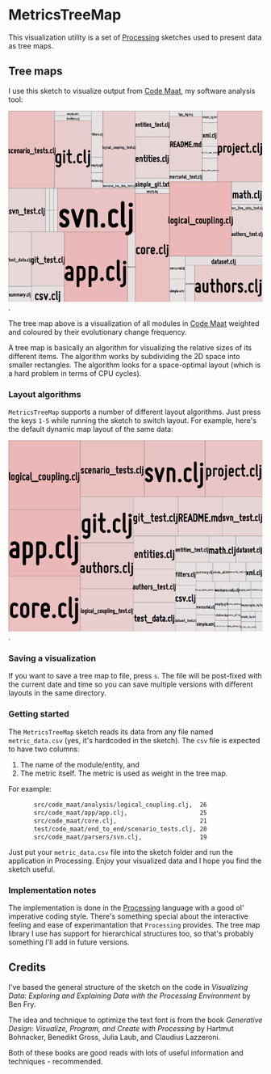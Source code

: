 # MetricsTreeMap

This visualization utility is a set of [Processing](http://processing.org) sketches used to present data as tree maps.

## Tree maps

I use this sketch to visualize output from [Code Maat](https://github.com/adamtornhill/code-maat), my software analysis tool:

![ordered tree map](doc/map_ordered.png).

The tree map above is a visualization of all modules in [Code Maat](https://github.com/adamtornhill/code-maat) weighted and coloured by their evolutionary change frequency.

A tree map is basically an algorithm for visualizing the relative sizes of its different items. The algorithm works by subdividing the 2D space into smaller rectangles. The algorithm looks for a space-optimal layout (which is a hard problem in terms of CPU cycles).

### Layout algorithms
`MetricsTreeMap` supports a number of different layout algorithms. Just press the keys `1-5` while running the sketch to switch layout. For example, here's the default dynamic map layout of the same data:

![dynamic tree map](doc/map_dynamic.png).

### Saving a visualization
If you want to save a tree map to file, press `s`. The file will be post-fixed with the current date and time so you can save multiple versions with different layouts in the same directory.

### Getting started

The `MetricsTreeMap` sketch reads its data from any file named `metric_data.csv` (yes, it's hardcoded in the sketch). The `csv` file is expected to have two columns:

1. The name of the module/entity, and 
2. The metric itself. The metric is used as weight in the tree map.

For example:

           src/code_maat/analysis/logical_coupling.clj,  26
           src/code_maat/app/app.clj,                    25
           src/code_maat/core.clj,                       21
           test/code_maat/end_to_end/scenario_tests.clj, 20
           src/code_maat/parsers/svn.clj,                19

Just put your `metric_data.csv` file into the sketch folder and run the application in Processing. Enjoy your visualized data and I hope you find the sketch useful.

### Implementation notes
The implementation is done in the [Processing](http://processing.org) language with a good ol' imperative coding style. There's something special about the interactive feeling and ease of experimantation that `Processing` provides.
The tree map library I use has support for hierarchical structures too, so that's probably something I'll add in future versions.

## Credits
I've based the general structure of the sketch on the code in *Visualizing Data: Exploring and Explaining Data with the Processing Environment* by Ben Fry.

The idea and technique to optimize the text font is from the book *Generative Design: Visualize, Program, and Create with Processing* by Hartmut Bohnacker, Benedikt Gross, Julia Laub, and Claudius Lazzeroni. 

Both of these books are good reads with lots of useful information and techniques - recommended.
